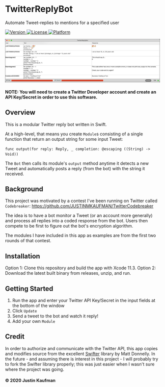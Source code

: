 # TwitterReplyBot
Automate Tweet-replies to mentions for a specified user

<p>
    <a href="https://github.com/JUSTINMKAUFMAN" rel="nofollow"><img src="https://camo.githubusercontent.com/1a8ae43a475543efd8c1b1a0d4cad4ec09a3a95d/68747470733a2f2f696d672e736869656c64732e696f2f636f636f61706f64732f762f546f704472617765722e7376673f7374796c653d666c6174" alt="Version" data-canonical-src="https://img.shields.io/cocoapods/v/TopDrawer.svg?style=flat" style="max-width:100%;">
    </a>
    <a href="https://github.com/JUSTINMKAUFMAN" rel="nofollow"><img src="https://camo.githubusercontent.com/9e25ea9748467982675f953c0672b4149ae30faa/68747470733a2f2f696d672e736869656c64732e696f2f636f636f61706f64732f6c2f546f704472617765722e7376673f7374796c653d666c6174" alt="License" data-canonical-src="https://img.shields.io/cocoapods/l/TopDrawer.svg?style=flat" style="max-width:100%;">
    </a>
    <a href="https://github.com/JUSTINMKAUFMAN" rel="nofollow"><img src="https://camo.githubusercontent.com/e2a21ce7469082b68c3a5fa680d28c041516eea0/68747470733a2f2f696d672e736869656c64732e696f2f636f636f61706f64732f702f546f704472617765722e7376673f7374796c653d666c6174" alt="Platform" data-canonical-src="https://img.shields.io/badge/platform-macOS-blue.svg?style=flat" style="max-width:100%;">
    </a>
<p>

<p align="center">
    <img src="/TwitterReplyBot.png" />
</p>

#### NOTE: You will need to create a Twitter Developer account and create an API Key/Secret in order to use this software.

## Overview

This is a modular Twitter reply bot written in Swift.

At a high-level, that means you create `Module`s consisting of a single function that return an output string for some input Tweet:

`func output(for reply: Reply, _ completion: @escaping ((String) -> Void))`

The `Bot` then calls its module's `output` method anytime it detects a new Tweet and automatically posts a reply (from the bot) with the string it received.

## Background

This project was motivated by a contest I've been running on Twitter called `Codebreaker`:
https://github.com/JUSTINMKAUFMAN/TwitterCodebreaker

The idea is to have a bot monitor a Tweet (or an account more generally) and process all replies into a coded response from the bot. Users then compete to be first to figure out the bot's encryption algorithm.

The modules I have included in this app as examples are from the first two rounds of that contest.

## Installation

Option 1: Clone this repository and build the app with Xcode 11.3.
Option 2: Download the latest built binary from releases, unzip, and run.

## Getting Started

1. Run the app and enter your Twitter API Key/Secret in the input fields at the bottom of the window
2. Click `Update`
3. Send a tweet to the bot and watch it reply!
4. Add your own `Module`

## Credit

In order to authorize and communicate with the Twitter API, this app copies and modifies source from the excellent [Swifter]( https://github.com/mattdonnelly/Swifter) library by Matt Donnelly. In the future - and assuming there is interest in this project - I will probably try to fork the Swifter library properly; this was just easier when I wasn't sure where the project was going.

#### © 2020 Justin Kaufman
